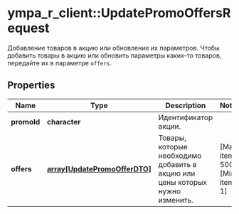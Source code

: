 # ympa_r_client::UpdatePromoOffersRequest

Добавление товаров в акцию или обновление их параметров.  Чтобы добавить товары в акцию или обновить параметры каких-то товаров, передайте их в параметре `offers`. 

## Properties
Name | Type | Description | Notes
------------ | ------------- | ------------- | -------------
**promoId** | **character** | Идентификатор акции. | 
**offers** | [**array[UpdatePromoOfferDTO]**](UpdatePromoOfferDTO.md) | Товары, которые необходимо добавить в акцию или цены которых нужно изменить. | [Max. items: 500] [Min. items: 1] 


